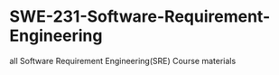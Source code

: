 # SWE-231-Software-Requirement-Engineering
all Software Requirement Engineering(SRE) Course materials
